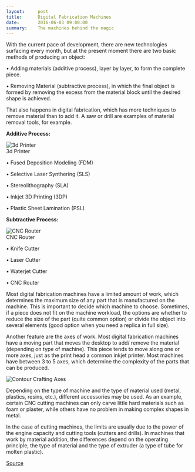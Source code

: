 ```yaml
---
layout:     post
title:      Digital Fabrication Machines
date:       2016-06-03 09:00:00
summary:    The machines behind the magic
---
```


With the current pace of development, there are new technologies surfacing every month, but at the present moment there are two basic
methods of producing an object:

• Adding materials (additive process), layer by layer, to form the complete piece.

• Removing Material (subtractive process), in which the final object is formed by removing the excess from the material block until the
desired shape is achieved.

That also happens in digital fabrication, which has more techniques to remove material than to add it. A saw or drill are examples of 
material removal tools, for example.

__Additive Process:__

![3d Printer](https://github.com/raeldominiquini/raeldominiquini.github.io/blob/master/images/6_layers.jpg?raw=true)                  
3d Printer

•	Fused Deposition Modeling (FDM)

•	Selective Laser Synthering (SLS)

•	Stereolithography (SLA)

•	Inkjet 3D Printing (3DP)

•	Plastic Sheet Lamination (PSL)


__Subtractive Process:__

![CNC Router](https://github.com/raeldominiquini/raeldominiquini.github.io/blob/master/images/7_removing.jpg?raw=true)                
CNC Router

•	Knife Cutter

•	Laser Cutter

•	Waterjet Cutter

•	CNC Router

Most digital fabrication machines have a limited amount of work, which determines the maximum size of any part that is manufactured on
the machine. This is important to decide which machine to choose. Sometimes, if a piece does not fit on the machine workload, the 
options are whether to reduce the size of the part (quite common option) or divide the object into several elements (good option when
you need a replica in full size).

Another feature are the axes of work. Most digital fabrication machines have a moving part that moves the desktop to add/ remove the 
material (depending on type of machine). This piece tends to move along one or more axes, just as the print head a common inkjet printer. 
Most machines have between 3 to 5 axes, which determine the complexity of the parts that can be produced.
 
![Contour Crafting](https://github.com/raeldominiquini/raeldominiquini.github.io/blob/master/images/8.jpg?raw=true)
Axes

Depending on the type of machine and the type of material used (metal, plastics, resins, etc.), different accessories may be used. As an
example, certain CNC cutting machines can only carve little hard materials such as foam or plaster, while others have no problem in 
making complex shapes in metal.

In the case of cutting machines, the limits are usually due to the power of the engine capacity and cutting tools (cutters and drills).
In machines that work by material addition, the differences depend on the operating principle, the type of material and the type of 
extruder (a type of tube for molten plastic).

[Source](http://site.designoteca.com/2012/01/20/fabricacao-digital/)
